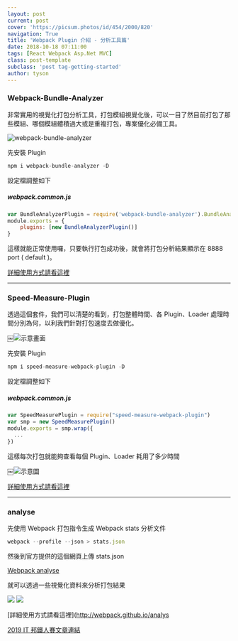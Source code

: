 ```yaml
---
layout: post
current: post
cover: 'https://picsum.photos/id/454/2000/820'
navigation: True
title: 'Webpack Plugin 介紹 - 分析工具篇'
date: 2018-10-18 07:11:00
tags: [React Webpack Asp.Net MVC]
class: post-template
subclass: 'post tag-getting-started'
author: tyson
---
```


### Webpack-Bundle-Analyzer

非常實用的視覺化打包分析工具，打包模組視覺化後，可以一目了然目前打包了那些模組、哪個模組體積過大或是重複打包，專案優化必備工具。

![webpack-bundle-analyzer](https://cloud.githubusercontent.com/assets/302213/20628702/93f72404-b338-11e6-92d4-9a365550a701.gif)

先安裝 Plugin

```javascript
npm i webpack-bundle-analyzer -D
```

設定檔調整如下

##### webpack.common.js

```javascript
var BundleAnalyzerPlugin = require('webpack-bundle-analyzer').BundleAnalyzerPlugin
module.exports = {
    plugins: [new BundleAnalyzerPlugin()]
}
```

這樣就能正常使用囉，只要執行打包成功後，就會將打包分析結果顯示在 8888 port ( default )。

[詳細使用方式請看這裡](https://github.com/webpack-contrib/webpack-bundle-analyzer)

---

### Speed-Measure-Plugin

透過這個套件，我們可以清楚的看到，打包整體時間、各 Plugin、Loader 處理時間分別為何，以利我們針對打包速度去做優化。

￼![示意畫面](https://i.imgur.com/PCyPCzD.png)

先安裝 Plugin

```javascript
npm i speed-measure-webpack-plugin -D
```

設定檔調整如下

##### webpack.common.js

```javascript
var SpeedMeasurePlugin = require("speed-measure-webpack-plugin")
var smp = new SpeedMeasurePlugin()
module.exports = smp.wrap({
  ...
})
```

這樣每次打包就能夠查看每個 Plugin、Loader 耗用了多少時間

￼![示意圖](https://i.imgur.com/AREXBim.png)

[詳細使用方式請看這裡](https://github.com/stephencookdev/speed-measure-webpack-plugin)

---

### analyse

先使用 Webpack 打包指令生成 Webpack stats 分析文件

```javascript
webpack --profile --json > stats.json
```

然後到官方提供的這個網頁上傳 stats.json

[Webpack analyse](http://webpack.github.io/analyse/)

就可以透過一些視覺化資料來分析打包結果

![](https://i.imgur.com/VSlCnfB.png)
![](https://i.imgur.com/y3MiQOa.png)

[詳細使用方式請看這裡](http://webpack.github.io/analys

[2019 IT 邦鐵人賽文章連結](https://ithelp.ithome.com.tw/articles/10199438)
